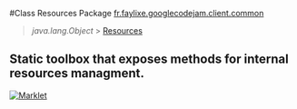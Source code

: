 #Class Resources
Package [fr.faylixe.googlecodejam.client.common](README.md)<br>

> *java.lang.Object* > [Resources](Resources.md)



Static toolbox that exposes methods for internal resources managment.
---

[![Marklet](https://img.shields.io/badge/Generated%20by-Marklet-green.svg)](https://github.com/Faylixe/marklet)